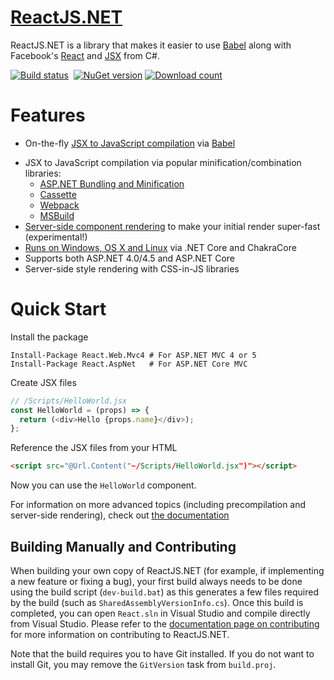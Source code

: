 # [ReactJS.NET](http://reactjs.net/)

ReactJS.NET is a library that makes it easier to use [Babel](http://babeljs.io/) along with Facebook's [React](http://facebook.github.io/react/) and [JSX](http://facebook.github.io/react/docs/jsx-in-depth.html) from C#.

[![Build status](https://img.shields.io/appveyor/ci/Daniel15/react-net/master.svg)](https://ci.appveyor.com/project/Daniel15/react-net/branch/master)&nbsp;
[![NuGet version](http://img.shields.io/nuget/v/React.Core.svg)](https://www.nuget.org/packages/React.Core/)
[![Download count](https://img.shields.io/nuget/dt/React.Core.svg)](https://www.nuget.org/packages/React.Core/)

# Features

-   On-the-fly [JSX to JavaScript compilation](http://reactjs.net/getting-started/usage.html) via [Babel](http://babeljs.io/)

*   JSX to JavaScript compilation via popular minification/combination
    libraries:
    -   [ASP.NET Bundling and Minification](http://reactjs.net/bundling/weboptimizer.html)
    -   [Cassette](http://reactjs.net/bundling/cassette.html)
    -   [Webpack](http://reactjs.net/bundling/webpack.html)
    -   [MSBuild](http://reactjs.net/bundling/msbuild.html)
*   [Server-side component rendering](http://reactjs.net/features/server-side-rendering.html)
    to make your initial render super-fast (experimental!)
*   [Runs on Windows, OS X and Linux](http://reactjs.net/getting-started/chakracore.html) via .NET Core and ChakraCore
*   Supports both ASP.NET 4.0/4.5 and ASP.NET Core
*   Server-side style rendering with CSS-in-JS libraries

# Quick Start

Install the package

```
Install-Package React.Web.Mvc4 # For ASP.NET MVC 4 or 5
Install-Package React.AspNet   # For ASP.NET Core MVC
```

Create JSX files

```javascript
// /Scripts/HelloWorld.jsx
const HelloWorld = (props) => {
  return (<div>Hello {props.name}</div>);
};
```

Reference the JSX files from your HTML

```html
<script src="@Url.Content("~/Scripts/HelloWorld.jsx")"></script>
```

Now you can use the `HelloWorld` component.

For information on more advanced topics (including precompilation and
server-side rendering), check out [the documentation](http://reactjs.net/docs)

## Building Manually and Contributing

When building your own copy of ReactJS.NET (for example, if implementing a new
feature or fixing a bug), your first build always needs to be done using the
build script (`dev-build.bat`) as this generates a few files required by the
build (such as `SharedAssemblyVersionInfo.cs`). Once this build is completed,
you can open `React.sln` in Visual Studio and compile directly from Visual
Studio. Please refer to the [documentation page on
contributing](http://reactjs.net/dev/contributing.html) for more information on
contributing to ReactJS.NET.

Note that the build requires you to have Git installed. If you do not want to
install Git, you may remove the `GitVersion` task from `build.proj`.
